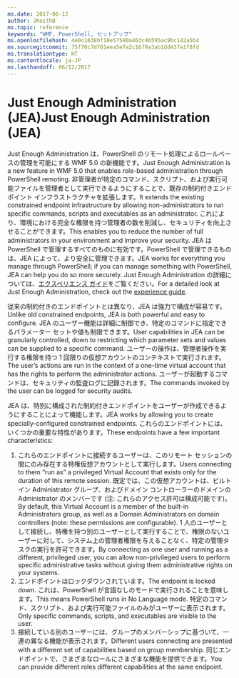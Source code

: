 ```yaml
---
ms.date: 2017-06-12
author: JKeithB
ms.topic: reference
keywords: "WMF, PowerShell, セットアップ"
ms.openlocfilehash: 4e0c1638bf10e57580a463c46595ac9bc142a5b4
ms.sourcegitcommit: 75f70c7df01eea5e7a2c16f9a3ab1dd437a1f8fd
ms.translationtype: HT
ms.contentlocale: ja-JP
ms.lasthandoff: 06/12/2017
---
```

# <a name="just-enough-administration-jea"></a><span data-ttu-id="ab8e7-102">Just Enough Administration (JEA)</span><span class="sxs-lookup"><span data-stu-id="ab8e7-102">Just Enough Administration (JEA)</span></span>
<span data-ttu-id="ab8e7-103">Just Enough Administration は、PowerShell のリモート処理によるロールベースの管理を可能にする WMF 5.0 の新機能です。</span><span class="sxs-lookup"><span data-stu-id="ab8e7-103">Just Enough Administration is a new feature in WMF 5.0 that enables role-based administration through PowerShell remoting.</span></span>  <span data-ttu-id="ab8e7-104">非管理者が特定のコマンド、スクリプト、および実行可能ファイルを管理者として実行できるようにすることで、既存の制約付きエンドポイント インフラストラクチャを拡張します。</span><span class="sxs-lookup"><span data-stu-id="ab8e7-104">It extends the existing constrained endpoint infrastructure by allowing non-administrators to run specific commands, scripts and executables as an administrator.</span></span>  <span data-ttu-id="ab8e7-105">これにより、環境における完全な権限を持つ管理者の数を削減し、セキュリティを向上させることができます。</span><span class="sxs-lookup"><span data-stu-id="ab8e7-105">This enables you to reduce the number of full administrators in your environment and improve your security.</span></span>  <span data-ttu-id="ab8e7-106">JEA は PowerShell で管理するすべてのものに有効です。PowerShell で管理できるものは、JEA によって、より安全に管理できます。</span><span class="sxs-lookup"><span data-stu-id="ab8e7-106">JEA works for everything you manage through PowerShell; if you can manage something with PowerShell, JEA can help you do so more securely.</span></span>  <span data-ttu-id="ab8e7-107">Just Enough Administration の詳細については、[エクスペリエンス ガイド](http://aka.ms/JEA)をご覧ください。</span><span class="sxs-lookup"><span data-stu-id="ab8e7-107">For a detailed look at Just Enough Administration, check out the [experience guide](http://aka.ms/JEA).</span></span>

<span data-ttu-id="ab8e7-108">従来の制約付きのエンドポイントとは異なり、JEA は強力で構成が容易です。</span><span class="sxs-lookup"><span data-stu-id="ab8e7-108">Unlike old constrained endpoints, JEA is both powerful and easy to configure.</span></span>  <span data-ttu-id="ab8e7-109">JEA のユーザー機能は詳細に制御でき、特定のコマンドに指定できるパラメーター セットや値も制限できます。</span><span class="sxs-lookup"><span data-stu-id="ab8e7-109">User capabilities in JEA can be granularly controlled, down to restricting which parameter sets and values can be supplied to a specific command.</span></span> <span data-ttu-id="ab8e7-110">ユーザーの操作は、管理者操作を実行する権限を持つ 1 回限りの仮想アカウントのコンテキストで実行されます。</span><span class="sxs-lookup"><span data-stu-id="ab8e7-110">The user’s actions are run in the context of a one-time virtual account that has the rights to perform the administrator actions.</span></span>  <span data-ttu-id="ab8e7-111">ユーザーが起動するコマンドは、セキュリティの監査ログに記録されます。</span><span class="sxs-lookup"><span data-stu-id="ab8e7-111">The commands invoked by the user can be logged for security audits.</span></span>

<span data-ttu-id="ab8e7-112">JEA は、特別に構成された制約付きエンドポイントをユーザーが作成できるようにすることによって機能します。</span><span class="sxs-lookup"><span data-stu-id="ab8e7-112">JEA works by allowing you to create specially-configured constrained endpoints.</span></span>  <span data-ttu-id="ab8e7-113">これらのエンドポイントには、いくつかの重要な特性があります。</span><span class="sxs-lookup"><span data-stu-id="ab8e7-113">These endpoints have a few important characteristics:</span></span>

1. <span data-ttu-id="ab8e7-114">これらのエンドポイントに接続するユーザーは、このリモート セッションの間にのみ存在する特権仮想アカウントとして実行します。</span><span class="sxs-lookup"><span data-stu-id="ab8e7-114">Users connecting to them “run as” a privileged Virtual Account that exists only for the duration of this remote session.</span></span>  <span data-ttu-id="ab8e7-115">既定では、この仮想アカウントは、ビルトイン Administrator グループ、およびドメイン コントローラーのドメインの Administrator のメンバーです (注: これらのアクセス許可は構成可能です)。</span><span class="sxs-lookup"><span data-stu-id="ab8e7-115">By default, this Virtual Account is a member of the built-in Administrators group, as well as a Domain Administrators on domain controllers (note: these permissions are configurable).</span></span> <span data-ttu-id="ab8e7-116">1 人のユーザーとして接続し、特権を持つ別のユーザーとして実行することで、権限のないユーザーに対して、システム上の管理者権限を与えることなく、特定の管理タスクの実行を許可できます。</span><span class="sxs-lookup"><span data-stu-id="ab8e7-116">By connecting as one user and running as a different, privileged user, you can allow non-privileged users to perform specific administrative tasks without giving them administrative rights on your systems.</span></span>
2. <span data-ttu-id="ab8e7-117">エンドポイントはロックダウンされています。</span><span class="sxs-lookup"><span data-stu-id="ab8e7-117">The endpoint is locked down.</span></span>  <span data-ttu-id="ab8e7-118">これは、PowerShell が言語なしのモードで実行されることを意味します。</span><span class="sxs-lookup"><span data-stu-id="ab8e7-118">This means PowerShell runs in No Language mode.</span></span>  <span data-ttu-id="ab8e7-119">特定のコマンド、スクリプト、および実行可能ファイルのみがユーザーに表示されます。</span><span class="sxs-lookup"><span data-stu-id="ab8e7-119">Only specific commands, scripts, and executables are visible to the user.</span></span>
3. <span data-ttu-id="ab8e7-120">接続している別のユーザーには、グループのメンバーシップに基づいて、一連の異なる機能が表示されます。</span><span class="sxs-lookup"><span data-stu-id="ab8e7-120">Different users connecting are presented with a different set of capabilities based on group membership.</span></span>  <span data-ttu-id="ab8e7-121">同じエンドポイントで、さまざまなロールにさまざまな機能を提供できます。</span><span class="sxs-lookup"><span data-stu-id="ab8e7-121">You can provide different roles different capabilities at the same endpoint.</span></span>

